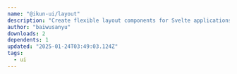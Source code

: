 ```yaml
---
name: "@ikun-ui/layout"
description: "Create flexible layout components for Svelte applications."
author: "baiwusanyu"
downloads: 2
dependents: 1
updated: "2025-01-24T03:49:03.124Z"
tags: 
  - ui
---
```

